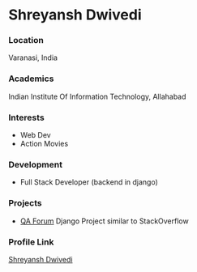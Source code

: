 # Shreyansh Dwivedi

### Location

Varanasi, India

### Academics

Indian Institute Of Information Technology, Allahabad

### Interests

- Web Dev
- Action Movies

### Development

- Full Stack Developer (backend in django)

### Projects

  - [QA Forum](https://github.com/shreyanshdwivedi/QAforum) Django Project similar to StackOverflow

### Profile Link

  [Shreyansh Dwivedi](https://github.com/shreyanshdwivedi)
